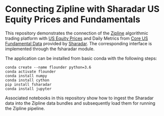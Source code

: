 # Connecting Zipline with Sharadar US Equity Prices and Fundamentals

This repository demonstrates the connection of the [Zipline](https://github.com/quantopian/zipline)
algorithmic trading platform
with [US Equity Prices](https://www.quandl.com/databases/SEP/data) and Daily Metrics from [Core US Fundamental Data](https://www.quandl.com/databases/SF1/data)
provided by [Sharadar](https://www.quandl.com/publishers/sharadar). The corresponding
interface is implemented through the fsharadar module. 

The application can be installed from basic conda with the following steps:

    conda create --name flounder python=3.6
    conda activate flounder
    conda install numpy
    conda install cython
    pip install fsharadar
    conda install jupyter

Associated notebooks in this repository show how to ingest the Sharadar data into
the Zipline data bundles and subsequently load them for running the Zipline pipeline.




